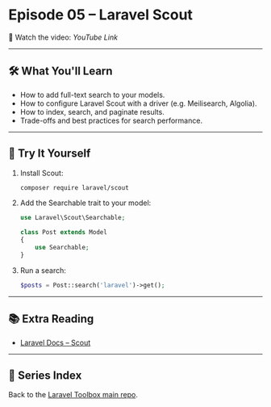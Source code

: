 # Episode 05 – Laravel Scout

🎥 Watch the video: _YouTube Link_

---

## 🛠 What You'll Learn

- How to add full-text search to your models.
- How to configure Laravel Scout with a driver (e.g. Meilisearch, Algolia).
- How to index, search, and paginate results.
- Trade-offs and best practices for search performance.

---

## 🚀 Try It Yourself
1. Install Scout:
   ```bash
   composer require laravel/scout
   ```
2. Add the Searchable trait to your model:
   ```php
   use Laravel\Scout\Searchable;

   class Post extends Model
   {
       use Searchable;
   }
   ```
3. Run a search:
   ```php
   $posts = Post::search('laravel')->get();
   ```

---

## 📚 Extra Reading

- [Laravel Docs – Scout](https://laravel.com/docs/12.x/scout)

---

## 🔗 Series Index

Back to the [Laravel Toolbox main repo](https://github.com/juststeveking/laravel-toolbox).
